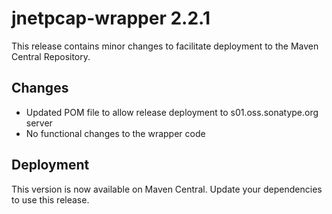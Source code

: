 # jnetpcap-wrapper 2.2.1

This release contains minor changes to facilitate deployment to the Maven Central Repository.

## Changes

- Updated POM file to allow release deployment to s01.oss.sonatype.org server
- No functional changes to the wrapper code

## Deployment

This version is now available on Maven Central. Update your dependencies to use this release.